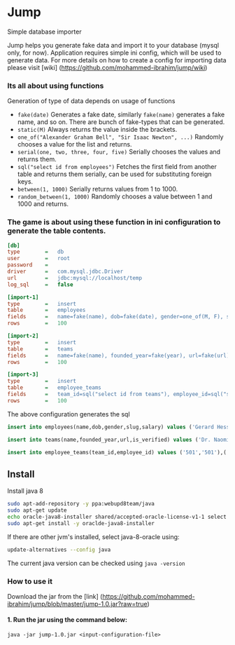 # Jump
Simple database importer

Jump helps you generate fake data and import it to your database (mysql only, for now). Application requires simple ini config, which will be used to generate data. For more details on how to create a config for importing data please visit [wiki] (https://github.com/mohammed-ibrahim/jump/wiki)

### Its all about using functions
Generation of type of data depends on usage of functions

 + `fake(date)` Generates a fake date, similarly `fake(name)` generates a fake name, and so on. There are bunch of fake-types that can be generated.
 + `static(M)` Always returns the value inside the brackets.
 + `one_of("Alexander Graham Bell", "Sir Isaac Newton", ...)` Randomly chooses a value for the list and returns.
 + `serial(one, two, three, four, five)` Serially chooses the values and returns them.
 + `sql("select id from employees")` Fetches the first field from another table and returns them serially, can be used for substituting foreign keys.
 + `between(1, 1000)` Serially returns values from 1 to 1000.
 + `random_between(1, 1000)` Randomly chooses a value between 1 and 1000 and returns.

### The game is about using these function in ini configuration to generate the table contents.


```ini
[db]
type        =   db
user        =   root
password    =
driver      =   com.mysql.jdbc.Driver
url         =   jdbc:mysql://localhost/temp
log_sql     =   false

[import-1]
type        =   insert
table       =   employees
fields      =   name=fake(name), dob=fake(date), gender=one_of(M, F), slug=fake(slug), salary=random_between(100, 200)
rows        =   100

[import-2]
type        =   insert
table       =   teams
fields      =   name=fake(name), founded_year=fake(year), url=fake(url), is_verified=static(1)
rows        =   100

[import-3]
type        =   insert
table       =   employee_teams
fields      =   team_id=sql("select id from teams"), employee_id=sql("select id from employees")
rows        =   100
```

The above configuration generates the sql
```sql
insert into employees(name,dob,gender,slug,salary) values ('Gerard Hessel','1975-10-22 06:15:14.520','M','veritatisquidem','125'),('Malvina Lind','2031-08-08 06:15:14.524','M','reiciendisipsam','45')...

insert into teams(name,founded_year,url,is_verified) values ('Dr. Naomie Jerde','2016','www.ldtpmjspzvpgfezdlmqaaxun.com','1'),('Dr. Laurie Keebler','2035','www.mabpnavgewvwrqbzr.com','1') ...

insert into employee_teams(team_id,employee_id) values ('501','501'),('502','502'),('503','503') ...

```


## Install

Install java 8

```bash
sudo apt-add-repository -y ppa:webupd8team/java
sudo apt-get update
echo oracle-java8-installer shared/accepted-oracle-license-v1-1 select true | sudo /usr/bin/debconf-set-selections
sudo apt-get install -y oraclde-java8-installer
```

If there are other jvm's installed, select java-8-oracle using:

```bash
update-alternatives --config java
```

The current java version can be checked using `java -version`

### How to use it

Download the jar from the [link] (https://github.com/mohammed-ibrahim/jump/blob/master/jump-1.0.jar?raw=true)

#### 1. Run the jar using the command below:

```
java -jar jump-1.0.jar <input-configuration-file>
```

